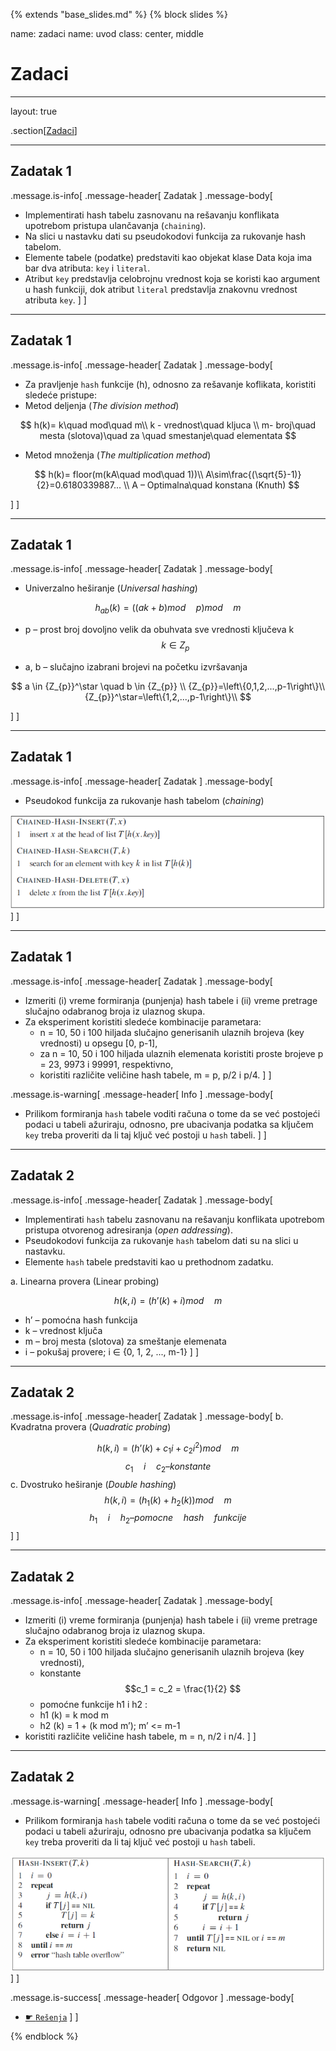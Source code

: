 {% extends "base_slides.md" %}
{% block slides %}

name: zadaci
name: uvod 
class: center, middle

# Zadaci

---
layout: true

.section[[Zadaci](#sadrzaj)]

---

## Zadatak 1

.message.is-info[
.message-header[
Zadatak
]
.message-body[
- Implementirati hash tabelu zasnovanu na rešavanju konflikata upotrebom pristupa ulančavanja (`chaining`). 
- Na slici u nastavku dati su pseudokodovi funkcija za rukovanje hash tabelom. 
- Elemente tabele (podatke) predstaviti kao objekat klase Data koja ima bar dva atributa: `key` i `literal`. 
- Atribut `key` predstavlja celobrojnu vrednost koja se koristi kao argument u hash funkciji, dok atribut `literal` predstavlja znakovnu vrednost atributa `key`.
]
]




---
## Zadatak 1

.message.is-info[
.message-header[
Zadatak
]
.message-body[
- Za pravljenje `hash` funkcije (h), odnosno za rešavanje koflikata, koristiti sledeće pristupe:
- Metod deljenja (*The division method*)

<p>

$$ h(k)= k\quad mod\quad  m\\ k - vrednost\quad kljuca \\ m- broj\quad mesta (slotova)\quad za \quad smestanje\quad elementata $$
  
</p>

- Metod množenja (*The multiplication method*)

<p>

$$ h(k)= floor(m(kA\quad mod\quad 1))\\ A\sim\frac{(\sqrt{5}-1)}{2}=0.6180339887... \\ A – Optimalna\quad konstana (Knuth) $$
  
</p>
]
]



---
## Zadatak 1

.message.is-info[
.message-header[
Zadatak
]
.message-body[
- Univerzalno heširanje (*Universal hashing*)


$$ h_{ab}(k)=((ak+b)mod \quad p)mod \quad m  $$
  

- p – prost broj dovoljno velik da obuhvata sve vrednosti ključeva k
 $$ k \in Z_{p} $$

- a, b – slučajno izabrani brojevi na početku izvršavanja

<p>

$$ a \in {Z_{p}}^\star \quad b \in {Z_{p}} \\ {Z_{p}}=\left\{0,1,2,...,p-1\right\}\\{Z_{p}}^\star=\left\{1,2,...,p-1\right\}\\ $$
  
</p>
]
]



---

## Zadatak 1

.message.is-info[
.message-header[
Zadatak
]
.message-body[
- Pseudokod funkcija za rukovanje hash tabelom (*chaining*)

![:scale 80%](img/z7/z1.png)
]
]



---
## Zadatak 1

.message.is-info[
.message-header[
Zadatak
]
.message-body[
- Izmeriti (i) vreme formiranja (punjenja) hash tabele i (ii) vreme pretrage slučajno odabranog broja iz ulaznog skupa. 
- Za eksperiment koristiti sledeće kombinacije parametara:
    - n = 10, 50 i 100 hiljada slučajno generisanih ulaznih brojeva (key vrednosti) u opsegu [0, p-1],
    - za n = 10, 50 i 100 hiljada ulaznih elemenata koristiti proste brojeve p = 23, 9973 i 99991, respektivno,
    - koristiti različite veličine hash tabele, m = p, p/2 i p/4.
]
]

.message.is-warning[
.message-header[
Info
]
.message-body[
- Prilikom formiranja `hash` tabele voditi računa o tome da se već postojeći podaci u tabeli ažuriraju, odnosno, pre ubacivanja podatka sa ključem `key` treba proveriti da li taj ključ već postoji u `hash` tabeli.
]
]

---
## Zadatak 2

.message.is-info[
.message-header[
Zadatak
]
.message-body[
- Implementirati `hash` tabelu zasnovanu na rešavanju konflikata upotrebom pristupa otvorenog adresiranja (*open addressing*). 
- Pseudokodovi funkcija za rukovanje `hash` tabelom dati su na slici u nastavku. 
- Elemente `hash` tabele predstaviti kao u prethodnom zadatku.

a. Linearna provera (Linear probing)

$$ h(k, i) = (h’(k) + i) mod \quad m $$

- h’ – pomoćna hash funkcija
- k – vrednost ključa
- m – broj mesta (slotova) za smeštanje elemenata
- i – pokušaj provere; i ∈ {0, 1, 2, ..., m-1}
]
]



---

## Zadatak 2

.message.is-info[
.message-header[
Zadatak
]
.message-body[
b. Kvadratna provera (*Quadratic probing*)

$$ h(k, i) = (h’(k) + c_1 i+ c_2 i^2 ) mod \quad m $$
$$ c_1 \quad i \quad c_2 – konstante $$
c. Dvostruko heširanje (*Double hashing*)
$$ h(k, i) = (h_1 (k) + h_2 (k)) mod \quad m $$
$$ h_1 \quad i \quad h_2 – pomocne \quad hash \quad funkcije $$
]
]



---

## Zadatak 2

.message.is-info[
.message-header[
Zadatak
]
.message-body[
- Izmeriti (i) vreme formiranja (punjenja) hash tabele i (ii) vreme pretrage slučajno odabranog broja iz ulaznog skupa. 
- Za eksperiment koristiti sledeće kombinacije parametara:
    - n = 10, 50 i 100 hiljada slučajno generisanih ulaznih brojeva (key vrednosti),
    - konstante $$c_1 = c_2 = \frac{1}{2} $$
    - pomoćne funkcije h1 i h2 :
    - h1 (k) = k mod m 
    - h2 (k) = 1 + (k mod m’); m’ <= m-1 
- koristiti različite veličine hash tabele, m = n, n/2 i n/4.
]
]


---

## Zadatak 2


.message.is-warning[
.message-header[
Info
]
.message-body[
- Prilikom formiranja `hash` tabele voditi računa o tome da se već postojeći podaci u tabeli ažuriraju, odnosno pre ubacivanja podatka sa ključem `key` treba proveriti da li taj ključ već postoji u `hash` tabeli.


![:scale 70%](img/z7/z2.png)
]
]


.message.is-success[
.message-header[
Odgovor
]
.message-body[
- <a target="_blank" rel="noopener noreferrer" href="../python-z7-resenja"> ☛ `Rešenja`</a>
]
]

{% endblock %}